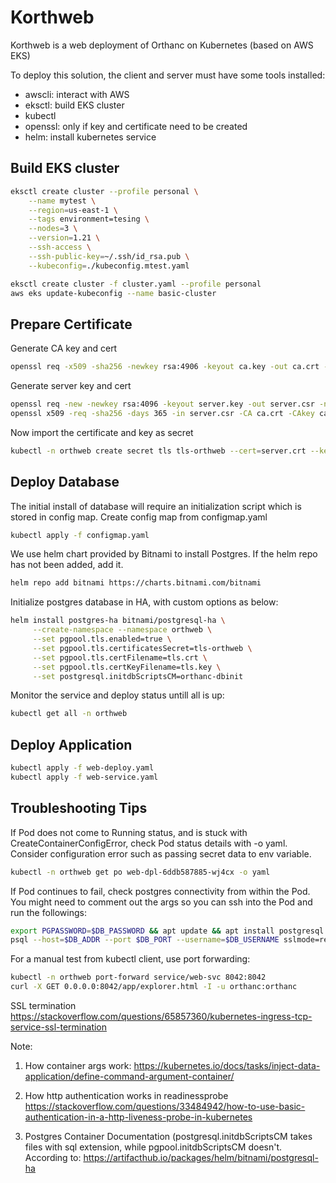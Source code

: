 # Korthweb

Korthweb is a web deployment of Orthanc on Kubernetes (based on AWS EKS)

To deploy this solution, the client and server must have some tools installed:
* awscli: interact with AWS
* eksctl: build EKS cluster
* kubectl
* openssl: only if key and certificate need to be created
* helm: install kubernetes service

## Build EKS cluster
```sh
eksctl create cluster --profile personal \
    --name mytest \
    --region=us-east-1 \
    --tags environment=tesing \
    --nodes=3 \
    --version=1.21 \
    --ssh-access \
    --ssh-public-key=~/.ssh/id_rsa.pub \
    --kubeconfig=./kubeconfig.mtest.yaml

eksctl create cluster -f cluster.yaml --profile personal
aws eks update-kubeconfig --name basic-cluster
```
## Prepare Certificate
Generate CA key and cert
```sh
openssl req -x509 -sha256 -newkey rsa:4906 -keyout ca.key -out ca.crt -days 356 -nodes -subj '/CN=Test Cert Authority'
```
Generate server key and cert
```sh
openssl req -new -newkey rsa:4096 -keyout server.key -out server.csr -nodes -subj '/CN=orthweb.digihunch.com'
openssl x509 -req -sha256 -days 365 -in server.csr -CA ca.crt -CAkey ca.key -set_serial 01 -out server.crt
```
Now import the certificate and key as secret
```sh
kubectl -n orthweb create secret tls tls-orthweb --cert=server.crt --key=server.key
```

## Deploy Database
The initial install of database will require an initialization script which is stored in config map. Create config map from configmap.yaml
```sh
kubectl apply -f configmap.yaml
```
We use helm chart provided by Bitnami to install Postgres. If the helm repo has not been added, add it.
```sh
helm repo add bitnami https://charts.bitnami.com/bitnami
```
Initialize postgres database in HA, with custom options as below:
```sh
helm install postgres-ha bitnami/postgresql-ha \
     --create-namespace --namespace orthweb \
     --set pgpool.tls.enabled=true \
     --set pgpool.tls.certificatesSecret=tls-orthweb \
     --set pgpool.tls.certFilename=tls.crt \
     --set pgpool.tls.certKeyFilename=tls.key \
     --set postgresql.initdbScriptsCM=orthanc-dbinit
```
Monitor the service and deploy status untill all is up:
```sh
kubectl get all -n orthweb
```

## Deploy Application
```sh
kubectl apply -f web-deploy.yaml
kubectl apply -f web-service.yaml
```
## Troubleshooting Tips
If Pod does not come to Running status, and is stuck with CreateContainerConfigError, check Pod status details with -o yaml. Consider configuration error such as passing secret data to env variable. 
```sh
kubectl -n orthweb get po web-dpl-6ddb587885-wj4cx -o yaml
```
If Pod continues to fail, check postgres connectivity from within the Pod. You might need to comment out the args so you can ssh into the Pod and run the followings:
```sh
export PGPASSWORD=$DB_PASSWORD && apt update && apt install postgresql postgresql-contrib
psql --host=$DB_ADDR --port $DB_PORT --username=$DB_USERNAME sslmode=require
```
For a manual test from kubectl client, use port forwarding: 
```sh
kubectl -n orthweb port-forward service/web-svc 8042:8042
curl -X GET 0.0.0.0:8042/app/explorer.html -I -u orthanc:orthanc
```

SSL termination
https://stackoverflow.com/questions/65857360/kubernetes-ingress-tcp-service-ssl-termination

Note:
1. How container args work:
https://kubernetes.io/docs/tasks/inject-data-application/define-command-argument-container/

2. How http authentication works in readinessprobe
https://stackoverflow.com/questions/33484942/how-to-use-basic-authentication-in-a-http-liveness-probe-in-kubernetes

3. Postgres Container Documentation (postgresql.initdbScriptsCM takes files with sql extension, while pgpool.initdbScriptsCM doesn't. According to: https://artifacthub.io/packages/helm/bitnami/postgresql-ha
